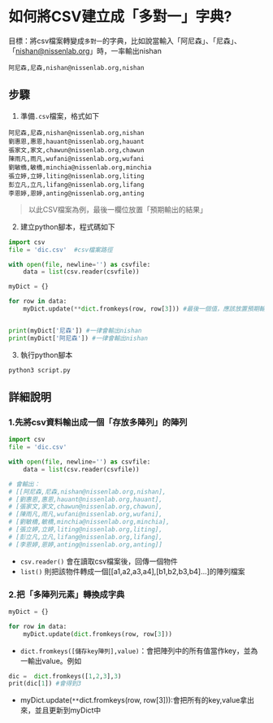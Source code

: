 # 如何將CSV建立成「多對一」字典?


目標：將csv檔案轉變成`多對一`的字典，比如說當輸入「阿尼森」、「尼森」、「nishan@nissenlab.org」時，一率輸出nishan

```
阿尼森,尼森,nishan@nissenlab.org,nishan
```


## 步驟

1. 準備`.csv`檔案，格式如下

```csv
阿尼森,尼森,nishan@nissenlab.org,nishan
劉惠恩,惠恩,hauant@nissenlab.org,hauant
張家文,家文,chawun@nissenlab.org,chawun
陳雨凡,雨凡,wufani@nissenlab.org,wufani
劉敏橋,敏橋,minchia@nissenlab.org,minchia
張立婷,立婷,liting@nissenlab.org,liting
彭立凡,立凡,lifang@nissenlab.org,lifang
李恩婷,恩婷,anting@nissenlab.org,anting
```
> 以此CSV檔案為例，最後一欄位放置「預期輸出的結果」


2. 建立python腳本，程式碼如下

```py
import csv
file = 'dic.csv'  #csv檔案路徑 

with open(file, newline='') as csvfile:
    data = list(csv.reader(csvfile))  

myDict = {}

for row in data:
    myDict.update(**dict.fromkeys(row, row[3])) #最後一個值，應該放置預期輸出的欄位，不一定是3


print(myDict['尼森']) #一律會輸出nishan
print(myDict['阿尼森']) #一律會輸出nishan
```

3. 執行python腳本

```
python3 script.py
```

## 詳細說明

### 1.先將csv資料輸出成一個「存放多陣列」的陣列
```py
import csv
file = 'dic.csv'  

with open(file, newline='') as csvfile:
    data = list(csv.reader(csvfile))  

# 會輸出：
# [[阿尼森,尼森,nishan@nissenlab.org,nishan],
# [劉惠恩,惠恩,hauant@nissenlab.org,hauant],
# [張家文,家文,chawun@nissenlab.org,chawun],
# [陳雨凡,雨凡,wufani@nissenlab.org,wufani],
# [劉敏橋,敏橋,minchia@nissenlab.org,minchia],
# [張立婷,立婷,liting@nissenlab.org,liting],
# [彭立凡,立凡,lifang@nissenlab.org,lifang],
# [李恩婷,恩婷,anting@nissenlab.org,anting]]  

```

- `csv.reader()` 會在讀取csv檔案後，回傳一個物件
- `list()` 則把該物件轉成一個[[a1,a2,a3,a4],[b1,b2,b3,b4]...]的陣列檔案

### 2.把「多陣列元素」轉換成字典

```py
myDict = {}

for row in data:
    myDict.update(dict.fromkeys(row, row[3]))
```

- `dict.fromkeys([儲存key陣列],value)`：會把陣列中的所有值當作key，並為一輸出value。例如

```py
dic =  dict.fromkeys([1,2,3],3)
prit(dic[1]) #會得到3
```

- myDict.update(`**`dict.fromkeys(row, row[3])):會把所有的key,value拿出來，並且更新到myDict中

